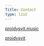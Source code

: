 ```yaml
---
Title: Contact
type: list
---
```


<i class="fa-brands fa-instagram"></i> [proidysvit.music](https://www.instagram.com/proidysvit.music/)

<i class="fa-brands fa-facebook"></i> [proidysvit](https://www.facebook.com/proidysvit)
